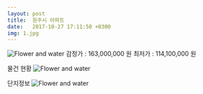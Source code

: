 ```yaml
---
layout: post
title:  원주시 아파트
date:   2017-10-27 17:11:50 +0300
img: 1.jpg
---
```

![Flower and water]({{site.baseurl}}/images/pages/p19.jpg)
감정가 : 163,000,000 원    최저가 : 114,100,000 원

물건 현황
![Flower and water]({{site.baseurl}}/images/pages/p20.jpg)

단지정보 
![Flower and water]({{site.baseurl}}/images/pages/p21.jpg)